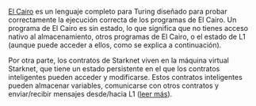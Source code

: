 [El Cairo](https://medium.com/starkware/hello-cairo-3cb43b13b209) es un lenguaje completo para Turing diseñado para probar correctamente la ejecución correcta de los programas de El Cairo. Un programa de El Cairo es sin estado, lo que significa que no tienes acceso nativo al almacenamiento, otros programas de El Cairo, o el estado de L1 (aunque puede acceder a ellos, como se explica a continuación). 

Por otra parte, los contratos de Starknet viven en la máquina virtual Starknet, que tiene un estado persistente en el que los contratos inteligentes pueden acceder y modificarse. Estos contratos inteligentes pueden almacenar variables, comunicarse con otros contratos y enviar/recibir mensajes desde/hacia L1 ([leer más](https://www.cairo-lang.org/docs/hello_starknet/index.html)).